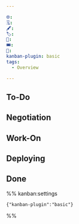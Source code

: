 ```yaml
---

🌐: 
🗓️: 
🖋️: 
🏷️: 
🎫: 
🎟️: 
🔖: 
kanban-plugin: basic
tags:
  - Overview

---
```


## To-Do



## Negotiation



## Work-On



## Deploying



## Done





%% kanban:settings
```
{"kanban-plugin":"basic"}
```
%%
